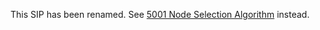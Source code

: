 This SIP has been renamed. See 
[5001 Node Selection Algorithm](../5001-node-selection-algorithm/README.md) instead.
